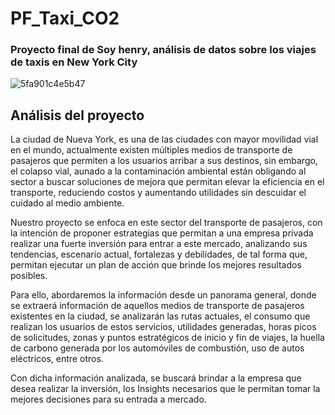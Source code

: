 # PF_Taxi_CO2

### Proyecto final de Soy henry, análisis de datos sobre los viajes de taxis en New York City

![5fa901c4e5b47](https://github.com/rescamillah/PF_TaxisNYC/assets/134313088/c4cfcedf-a82a-4ce7-8ad5-2d4d788317d7)

## Análisis del proyecto

La ciudad de Nueva York, es una de las ciudades con mayor movilidad vial en el mundo, actualmente existen múltiples medios de transporte de pasajeros que permiten a los usuarios arribar a sus destinos, sin embargo, el colapso vial, aunado a la contaminación ambiental están obligando al sector a buscar soluciones de mejora que permitan elevar la eficiencia en el transporte, reduciendo costos y aumentando utilidades sin descuidar el cuidado al medio ambiente.

Nuestro proyecto se enfoca en este sector del transporte de pasajeros, con la intención de proponer estrategias que permitan a una empresa privada realizar una fuerte inversión para entrar a este mercado, analizando sus tendencias, escenario actual, fortalezas y debilidades, de tal forma que, permitan ejecutar un plan de acción que brinde los mejores resultados posibles.

Para ello, abordaremos la información desde un panorama general, donde se extraerá información de aquellos medios de transporte de pasajeros existentes en la ciudad, se analizarán las rutas actuales, el consumo que realizan los usuarios de estos servicios, utilidades generadas, horas picos de solicitudes, zonas y puntos estratégicos de inicio y fin de viajes, la huella de carbono generada por los automóviles de combustión, uso de autos eléctricos, entre otros.

Con dicha información analizada, se buscará brindar a la empresa que desea realizar la inversión, los Insights necesarios que le permitan tomar la mejores decisiones para su entrada a mercado.


